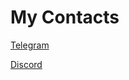 # My Contacts
[Telegram](https://t.me/NOB0DYONTOP)

[Discord](https://www.discoid.cc/1083362422062075924)
